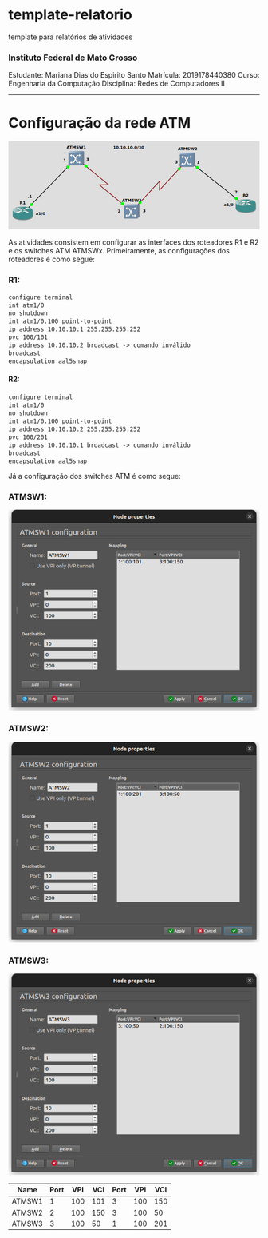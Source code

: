 # template-relatorio
template para relatórios de atividades

### Instituto Federal de Mato Grosso

Estudante: Mariana Dias do Espirito Santo
Matrícula: 2019178440380
Curso: Engenharia da Computação
Disciplina: Redes de Computadores II

---
# Configuração da rede ATM

![topology](topology.png)

As atividades consistem em configurar as interfaces dos roteadores R1 e R2 e os switches ATM ATMSWx. Primeiramente, as configurações dos roteadores é como segue:

### R1:
```
configure terminal
int atm1/0
no shutdown
int atm1/0.100 point-to-point
ip address 10.10.10.1 255.255.255.252
pvc 100/101
ip address 10.10.10.2 broadcast -> comando inválido
broadcast
encapsulation aal5snap
```

#### R2:
```
configure terminal
int atm1/0
no shutdown
int atm1/0.100 point-to-point
ip address 10.10.10.2 255.255.255.252
pvc 100/201
ip address 10.10.10.1 broadcast -> comando inválido
broadcast
encapsulation aal5snap
```

Já a configuração dos switches ATM é como segue:


### ATMSW1:

![atm1.png](atm1.png)


### ATMSW2:
![atm2.png](atm2.png)


### ATMSW3:
![atm3.png](atm3.png)


|Name|Port|VPI|VCI|Port|VPI|VCI|
|-|-|-|-|-|-|-|
|ATMSW1|1|100|101|3|100|150|
|ATMSW2|2|100|150|3|100|50|
|ATMSW3|3|100|50|1|100|201|
